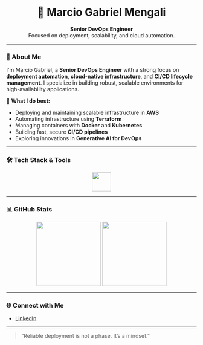 <h1 align="center">🚀 Marcio Gabriel Mengali</h1>

<p align="center">
  <b>Senior DevOps  Engineer</b><br>
  Focused on deployment, scalability, and cloud automation.
</p>

---

### 👋 About Me

I'm Marcio Gabriel, a **Senior DevOps Engineer** with a strong focus on **deployment automation**, **cloud-native infrastructure**, and **CI/CD lifecycle management**. I specialize in building robust, scalable environments for high-availability applications.

🔧 **What I do best:**
- Deploying and maintaining scalable infrastructure in **AWS**
- Automating infrastructure using **Terraform**
- Managing containers with **Docker** and **Kubernetes**
- Building fast, secure **CI/CD pipelines**
- Exploring innovations in **Generative AI for DevOps**

---

### 🛠️ Tech Stack & Tools

<p align="center">
  <img src="https://skillicons.dev/icons?i=aws,docker,kubernetes,terraform,github,gitlab,linux&theme=light" height="50" />
</p>

---

### 📊 GitHub Stats

<p align="center">
  <img src="https://github-readme-stats.vercel.app/api?username=marcioGabrielMengali&show_icons=true&theme=dark&hide_title=true" height="170" />
  <img src="https://github-readme-stats.vercel.app/api/top-langs/?username=marcioGabrielMengali&layout=compact&theme=dark" height="170" />
</p>

---

### 🌐 Connect with Me

- [LinkedIn](https://www.linkedin.com/in/m%C3%A1rcio-gabriel/)

---

> “Reliable deployment is not a phase. It’s a mindset.”
